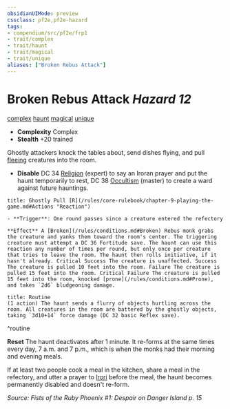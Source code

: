 ```yaml
---
obsidianUIMode: preview
cssclass: pf2e,pf2e-hazard
tags:
- compendium/src/pf2e/frp1
- trait/complex
- trait/haunt
- trait/magical
- trait/unique
aliases: ["Broken Rebus Attack"]
---
```

# Broken Rebus Attack *Hazard 12*  
[complex](/rules/traits/complex.md)  [haunt](/rules/traits/haunt.md)  [magical](/rules/traits/magical.md)  [unique](/rules/traits/unique.md)  

- **Complexity** Complex
- **Stealth** +20 trained  

Ghostly attackers knock the tables about, send dishes flying, and pull [fleeing](/rules/conditions.md#Fleeing) creatures into the room.

- **Disable** DC 34 [Religion](/compendium/skills.md#Religion) (expert) to say an Iroran prayer and put the haunt temporarily to rest, DC 38 [Occultism](/compendium/skills.md#Occultism) (master) to create a ward against future hauntings.  
     
```ad-embed-ability
title: Ghostly Pull [R](/rules/core-rulebook/chapter-9-playing-the-game.md#Actions "Reaction")

- **Trigger**: One round passes since a creature entered the refectory

**Effect** A [Broken](/rules/conditions.md#Broken) Rebus monk grabs the creature and yanks them toward the room's center. The triggering creature must attempt a DC 36 Fortitude save. The haunt can use this reaction any number of times per round, but only once per creature that tries to leave the room. The haunt then rolls initiative, if it hasn't already. Critical Success The creature is unaffected. Success The creature is pulled 10 feet into the room. Failure The creature is pulled 15 feet into the room. Critical Failure The creature is pulled 15 feet into the room, knocked [prone](/rules/conditions.md#Prone), and takes `2d6` bludgeoning damage.
```

```ad-pf2-summary
title: Routine
(1 action) The haunt sends a flurry of objects hurtling across the room. All creatures in the room are battered by the ghostly objects, taking `3d10+14` force damage (DC 32 basic Reflex save).
```
^routine

**Reset** The haunt deactivates after 1 minute. It re-forms at the same times every day, 7 a.m. and 7 p.m., which is when the monks had their morning and evening meals.

If at least two people cook a meal in the kitchen, share a meal in the refectory, and utter a prayer to [Irori](/compendium/setting/deities/irori.md) before the meal, the haunt becomes permanently disabled and doesn't re-form.  

*Source: Fists of the Ruby Phoenix #1: Despair on Danger Island p. 15*